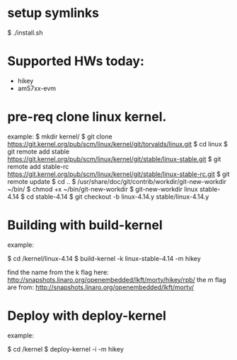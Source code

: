 # setup symlinks
$ ./install.sh

# Supported HWs today:

 - hikey
 - am57xx-evm

# pre-req clone linux kernel.
example:
$ mkdir kernel/
$ git clone https://git.kernel.org/pub/scm/linux/kernel/git/torvalds/linux.git
$ cd linux
$ git remote add stable https://git.kernel.org/pub/scm/linux/kernel/git/stable/linux-stable.git
$ git remote add stable-rc https://git.kernel.org/pub/scm/linux/kernel/git/stable/linux-stable-rc.git
$ git remote update
$ cd ..
$ /usr/share/doc/git/contrib/workdir/git-new-workdir ~/bin/
$ chmod +x ~/bin/git-new-workdir
$ git-new-workdir linux stable-4.14
$ cd stable-4.14
$ git checkout -b linux-4.14.y stable/linux-4.14.y

# Building with build-kernel
example:

$ cd <path>/kernel/linux-4.14
$ build-kernel -k linux-stable-4.14 -m hikey

find the name from the k flag here:
http://snapshots.linaro.org/openembedded/lkft/morty/hikey/rpb/
the m flag are from:
http://snapshots.linaro.org/openembedded/lkft/morty/

# Deploy with deploy-kernel
example:

$ cd <path>/kernel
$ deploy-kernel -i <ip> -m hikey
